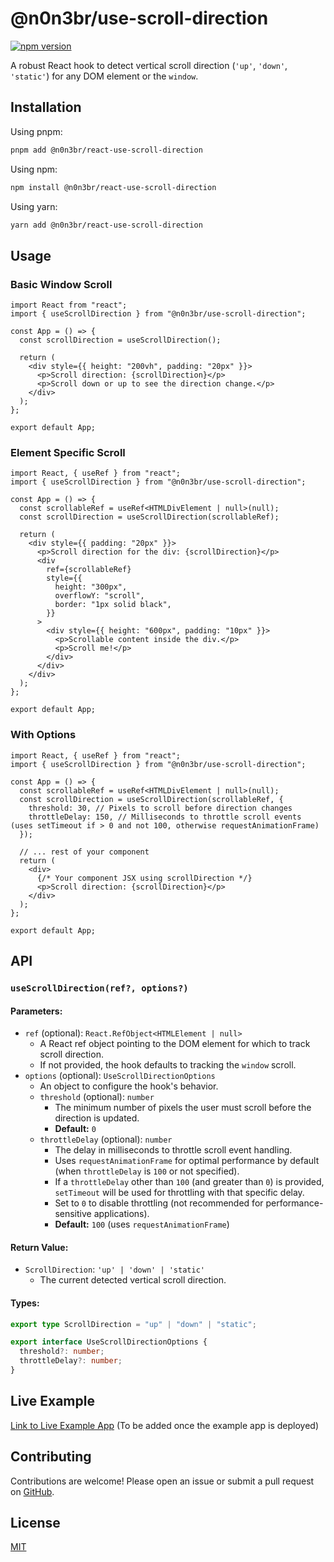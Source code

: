 # @n0n3br/use-scroll-direction

[![npm version](https://badge.fury.io/js/%40n0n3br%2Fuse-scroll-direction.svg)](https://badge.fury.io/js/%40n0n3br%2Fuse-scroll-direction)

A robust React hook to detect vertical scroll direction (`'up'`, `'down'`, `'static'`) for any DOM element or the `window`.

## Installation

Using pnpm:

```bash
pnpm add @n0n3br/react-use-scroll-direction
```

Using npm:

```bash
npm install @n0n3br/react-use-scroll-direction
```

Using yarn:

```bash
yarn add @n0n3br/react-use-scroll-direction
```

## Usage

### Basic Window Scroll

```tsx
import React from "react";
import { useScrollDirection } from "@n0n3br/use-scroll-direction";

const App = () => {
  const scrollDirection = useScrollDirection();

  return (
    <div style={{ height: "200vh", padding: "20px" }}>
      <p>Scroll direction: {scrollDirection}</p>
      <p>Scroll down or up to see the direction change.</p>
    </div>
  );
};

export default App;
```

### Element Specific Scroll

```tsx
import React, { useRef } from "react";
import { useScrollDirection } from "@n0n3br/use-scroll-direction";

const App = () => {
  const scrollableRef = useRef<HTMLDivElement | null>(null);
  const scrollDirection = useScrollDirection(scrollableRef);

  return (
    <div style={{ padding: "20px" }}>
      <p>Scroll direction for the div: {scrollDirection}</p>
      <div
        ref={scrollableRef}
        style={{
          height: "300px",
          overflowY: "scroll",
          border: "1px solid black",
        }}
      >
        <div style={{ height: "600px", padding: "10px" }}>
          <p>Scrollable content inside the div.</p>
          <p>Scroll me!</p>
        </div>
      </div>
    </div>
  );
};

export default App;
```

### With Options

```tsx
import React, { useRef } from "react";
import { useScrollDirection } from "@n0n3br/use-scroll-direction";

const App = () => {
  const scrollableRef = useRef<HTMLDivElement | null>(null);
  const scrollDirection = useScrollDirection(scrollableRef, {
    threshold: 30, // Pixels to scroll before direction changes
    throttleDelay: 150, // Milliseconds to throttle scroll events (uses setTimeout if > 0 and not 100, otherwise requestAnimationFrame)
  });

  // ... rest of your component
  return (
    <div>
      {/* Your component JSX using scrollDirection */}
      <p>Scroll direction: {scrollDirection}</p>
    </div>
  );
};

export default App;
```

## API

### `useScrollDirection(ref?, options?)`

#### Parameters:

- `ref` (optional): `React.RefObject<HTMLElement | null>`
  - A React ref object pointing to the DOM element for which to track scroll direction.
  - If not provided, the hook defaults to tracking the `window` scroll.
- `options` (optional): `UseScrollDirectionOptions`
  - An object to configure the hook's behavior.
  - `threshold` (optional): `number`
    - The minimum number of pixels the user must scroll before the direction is updated.
    - **Default:** `0`
  - `throttleDelay` (optional): `number`
    - The delay in milliseconds to throttle scroll event handling.
    - Uses `requestAnimationFrame` for optimal performance by default (when `throttleDelay` is `100` or not specified).
    - If a `throttleDelay` other than `100` (and greater than `0`) is provided, `setTimeout` will be used for throttling with that specific delay.
    - Set to `0` to disable throttling (not recommended for performance-sensitive applications).
    - **Default:** `100` (uses `requestAnimationFrame`)

#### Return Value:

- `ScrollDirection`: `'up' | 'down' | 'static'`
  - The current detected vertical scroll direction.

#### Types:

```typescript
export type ScrollDirection = "up" | "down" | "static";

export interface UseScrollDirectionOptions {
  threshold?: number;
  throttleDelay?: number;
}
```

## Live Example

[Link to Live Example App](#) (To be added once the example app is deployed)

## Contributing

Contributions are welcome! Please open an issue or submit a pull request on [GitHub](https://github.com/rogeriolaa/react-use-scroll-direction).

## License

[MIT](./LICENSE)
